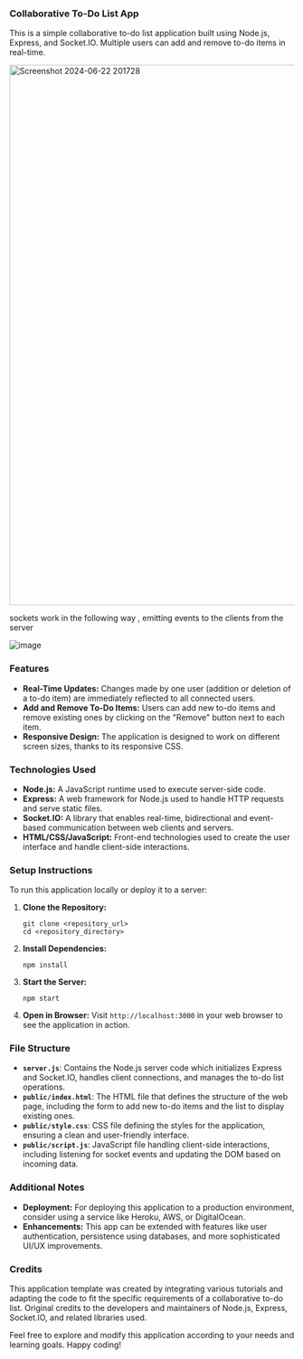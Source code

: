 ### Collaborative To-Do List App

This is a simple collaborative to-do list application built using Node.js, Express, and Socket.IO. Multiple users can add and remove to-do items in real-time.

<img width="956" alt="Screenshot 2024-06-22 201728" src="https://github.com/ksvskarthik7/Realtime-Collaborative-To-doapp/assets/114343100/9e447ee0-2514-46f9-acdc-747d3864be3a">

sockets work in the following way , emitting events to the clients from the server

![image](https://github.com/ksvskarthik7/Realtime-Collaborative-To-doapp/assets/114343100/c86dee1c-9a1d-4863-a373-0d8fc8da9bf4)

### Features

- **Real-Time Updates:** Changes made by one user (addition or deletion of a to-do item) are immediately reflected to all connected users.
- **Add and Remove To-Do Items:** Users can add new to-do items and remove existing ones by clicking on the "Remove" button next to each item.
- **Responsive Design:** The application is designed to work on different screen sizes, thanks to its responsive CSS.

### Technologies Used

- **Node.js:** A JavaScript runtime used to execute server-side code.
- **Express:** A web framework for Node.js used to handle HTTP requests and serve static files.
- **Socket.IO:** A library that enables real-time, bidirectional and event-based communication between web clients and servers.
- **HTML/CSS/JavaScript:** Front-end technologies used to create the user interface and handle client-side interactions.

### Setup Instructions

To run this application locally or deploy it to a server:

1. **Clone the Repository:**
   ```
   git clone <repository_url>
   cd <repository_directory>
   ```

2. **Install Dependencies:**
   ```
   npm install
   ```

3. **Start the Server:**
   ```
   npm start
   ```

4. **Open in Browser:**
   Visit `http://localhost:3000` in your web browser to see the application in action.

### File Structure

- **`server.js`**: Contains the Node.js server code which initializes Express and Socket.IO, handles client connections, and manages the to-do list operations.
- **`public/index.html`**: The HTML file that defines the structure of the web page, including the form to add new to-do items and the list to display existing ones.
- **`public/style.css`**: CSS file defining the styles for the application, ensuring a clean and user-friendly interface.
- **`public/script.js`**: JavaScript file handling client-side interactions, including listening for socket events and updating the DOM based on incoming data.

### Additional Notes

- **Deployment:** For deploying this application to a production environment, consider using a service like Heroku, AWS, or DigitalOcean.
- **Enhancements:** This app can be extended with features like user authentication, persistence using databases, and more sophisticated UI/UX improvements.

### Credits

This application template was created by integrating various tutorials and adapting the code to fit the specific requirements of a collaborative to-do list. Original credits to the developers and maintainers of Node.js, Express, Socket.IO, and related libraries used.

Feel free to explore and modify this application according to your needs and learning goals. Happy coding!
